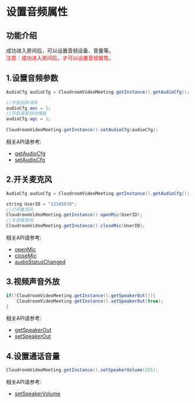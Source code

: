 # 设置音频属性

## 功能介绍

成功进入房间后，可以设置音频设备、音量等。</br>
<font color=Red>注意：成功进入房间后，才可以设置音频属性。</font>

<h2 id=auddio_cfg>1.设置音频参数</h2>

```java
AudioCfg audioCfg = CloudroomVideoMeeting.getInstance().getAudioCfg();

//开启回声消除
audioCfg.aec = 1;
//开启语音自动增益
audioCfg.agc = 1;
    
CloudroomVideoMeeting.getInstance().setAudioCfg(audioCfg);
```

相关API请参考: 
+ [getAudioCfg](API.md#getAudioCfg)
+ [setAudioCfg](API.md#setAudioCfg)


<h2 id=openMic>2.开关麦克风</h2>

```java
AudioCfg audioCfg = CloudroomVideoMeeting.getInstance().getAudioCfg();

string UserID = "12345678";
//打开麦克风
CloudroomVideoMeeting.getInstance().openMic(UserID);
//关闭麦克风
CloudroomVideoMeeting.getInstance().closeMic(UserID);
```

相关API请参考: 
+ [openMic](API.md#openMic)
+ [closeMic](API.md#closeMic)
+ [audioStatusChanged](API.md#audioStatusChanged)

<h2 id=voice_open>3.视频声音外放</h2>

```java
if(!CloudroomVideoMeeting.getInstance().getSpeakerOut()){
	CloudroomVideoMeeting.getInstance().setSpeakerOut(true);
}
```

相关API请参考:
+ [getSpeakerOut](API.md#getSpeakerOut)
+ [setSpeakerOut](API.md#setSpeakerOut)

<h2 id=spk_volume>4.设置通话音量</h2>

```java
CloudroomVideoMeeting.getInstance().setSpeakerVolume(255);
```

相关API请参考: 
+ [setSpeakerVolume](API.md#setSpeakerVolume)
